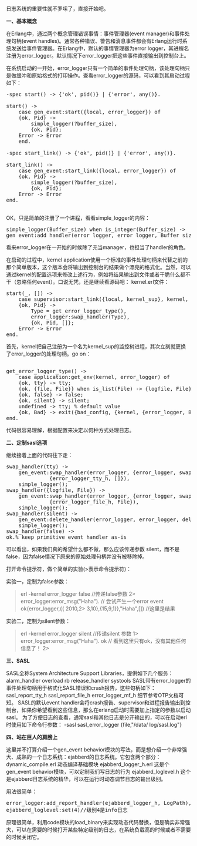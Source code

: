 <!--
author: admin
date: 2010-03-10
title: Erlang中日志管理入门1
tags: ejabberd,Erlang,sasl,动态日志,日志
category: Erlang
status: publish
summary: 日志系统的重要性就不罗嗦了，直接开始吧。 一、基本概念 在Erlang中，通过两个概念管理错误事情：事件管理器(event manager)和事件处理句柄(event handles)。通常各种错误、警告和消息事件都会有Erlang运行时系统发送给事件管理器。在Erlang中，默
-->

日志系统的重要性就不罗嗦了，直接开始吧。
 
<strong>一、基本概念</strong>
 
在Erlang中，通过两个概念管理错误事情：事件管理器(event manager)和事件处理句柄(event handles)。通常各种错误、警告和消息事件都会有Erlang运行时系统发送给事件管理器。在Erlang中，默认的事情管理器为error logger，其进程名注册为error_logger。默认情况下error_logger把这些事件直接输出到控制台上。

在系统启动的一开始，error_logger只有一个简单的事件处理句柄，该处理句柄只是做缓冲和原始格式的打印操作。查看error_logger的源码，可以看到其启动过程如下：
 
<pre class="brush: erlang; gutter: true; first-line: 1">
-spec start() -> {'ok', pid()} | {'error', any()}.
 
start() ->
    case gen_event:start({local, error_logger}) of
    {ok, Pid} ->
        simple_logger(?buffer_size),
        {ok, Pid};
    Error -> Error
    end.
 
-spec start_link() -> {'ok', pid()} | {'error', any()}.
 
start_link() ->
    case gen_event:start_link({local, error_logger}) of
    {ok, Pid} ->
        simple_logger(?buffer_size),
        {ok, Pid};
    Error -> Error
end.

</pre>
 
OK，只是简单的注册了一个进程，看看simple_logger的内容：
 
<pre class="brush: erlang; gutter: true; first-line: 1">
simple_logger(Buffer_size) when is_integer(Buffer_size) ->
gen_event:add_handler(error_logger, error_logger, Buffer_size).
</pre>
 
看来error_logger在一开始的时候除了充当manager，也担当了handler的角色。
 
在启动的过程中，kernel application使用一个标准的事件处理句柄来代替之前的那个简单版本，这个版本会将输出到控制台的结果做个漂亮的格式化。当然，可以通过kernel的配置选项来修改上述行为，例如将结果输出到文件或者干脆什么都不干（忽略任何event）。口说无凭，还是继续看源码吧：
kernel.erl文件：
 
<pre class="brush: erlang; gutter: true; first-line: 1">
start(_, []) ->
    case supervisor:start_link({local, kernel_sup}, kernel, []) of
    {ok, Pid} ->
        Type = get_error_logger_type(),
        error_logger:swap_handler(Type),
        {ok, Pid, []};
    Error -> Error
end.
</pre>
 
首先，kernel把自己注册为一个名为kernel_sup的监控树进程，其次立刻就更换了error_logger的处理句柄。go on：

<pre class="brush: erlang; gutter: true; first-line: 1"> 
get_error_logger_type() ->
    case application:get_env(kernel, error_logger) of
    {ok, tty} -> tty;
    {ok, {file, File}} when is_list(File) -> {logfile, File};
    {ok, false} -> false;
    {ok, silent} -> silent;
    undefined -> tty; % default value
    {ok, Bad} -> exit({bad_config, {kernel, {error_logger, Bad}}})
end.
</pre>
 
代码很容易理解，根据配置来决定以何种方式处理日志。
 
 
<strong>二、定制sasl选项</strong>
 
继续接着上面的代码往下走：
 
<pre class="brush: erlang; gutter: true; first-line: 1">
swap_handler(tty) ->
    gen_event:swap_handler(error_logger, {error_logger, swap},
              {error_logger_tty_h, []}),
    simple_logger();
swap_handler({logfile, File}) ->
    gen_event:swap_handler(error_logger, {error_logger, swap},
              {error_logger_file_h, File}),
    simple_logger();
swap_handler(silent) ->
    gen_event:delete_handler(error_logger, error_logger, delete),
    simple_logger();
swap_handler(false) ->
ok.% keep primitive event handler as-is
</pre>
 
可以看出，如果我们真的希望什么都不做，那么应该传递参数 silent，而不是false，因为false情况下原来的原始处理句柄并没有被移除掉。
 
打开命令提示符，做个简单的实验(>表示命令提示符)：
 
实验一，定制为false参数：
 
> erl -kernel error_logger false  //传递false参数
2> error_logger:error_msg("Haha").  // 尝试产生一个error event
ok{error_logger,{{
2010,2> 3,10},{15,9,1}},"Haha",[]}  //这里是结果
 
实验二，定制为silent参数：
 
> erl -kernel error_logger silent  //传递silent 参数
1>  error_logger:error_msg("Haha").
ok   // 看到这里只有ok，没有其他任何信息了！
2>
 
<strong>三、SASL</strong>
 
SASL全称System Architecture Support Libraries，提供如下几个服务：
alarm_handler
overload
rb
release_handler
systools
SASL带有error_logger的事件处理句柄用于格式化SASL错误和crash报告，这些句柄如下：
sasl_report_tty_h   sasl_report_file_h   error_logger_mf_h
细节参考OTP文档可知。
SASL的默认event handler会将crash报告、supervisor和进程报告输出到控制台，如果你希望看到这些信息，那么在erlang启动时需要加上指定的参数以启动sasl。
为了方便日志的查看，通常sasl和其他日志是分开输出的，可以在启动erl时使用如下命令行参数：
-sasl sasl_error_logger {file,"/data/ log/sasl.log"}
 
 
<strong>四、站在巨人的肩膀上</strong>
 
这里并不打算介绍一个gen_event behavior模块的写法，而是想介绍一个非常强大、成熟的一个日志系统：ejabberd的日志系统。它包含两个部分：
dynamic_compile.erl   动态编译基础模块
ejabberd_logger_h.erl  这是个gen_event behavior模块，可以定制我们写日志的行为
ejabberd_loglevel.h    这个是ejabberd日志系统的精华，可以在运行时动态调节日志的输出级别。
 
用法很简单：
<pre class="brush: erlang; gutter: true; first-line: 1">
error_logger:add_report_handler(ejabberd_logger_h, LogPath),
ejabberd_loglevel:set(4)//级别4是info日志
</pre>
 
原理很简单，利用code模块的load_binary来实现动态代码替换，但是确实非常强大，可以在需要的时候打开某些特定级别的日志，在系统负载高的时候或者不需要的时候关闭它。